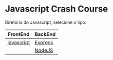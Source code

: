 # Javascript Crash Course

Diretório do Javascript, selecione o tipo.

| FrontEnd                    | BackEnd                         |
| --------------------------- | ------------------------------- |
| [javascript](javascript.md) | [Express](expressJS%20pt-br.md) |
|                             | [NodeJS](nodejs.md)             |

